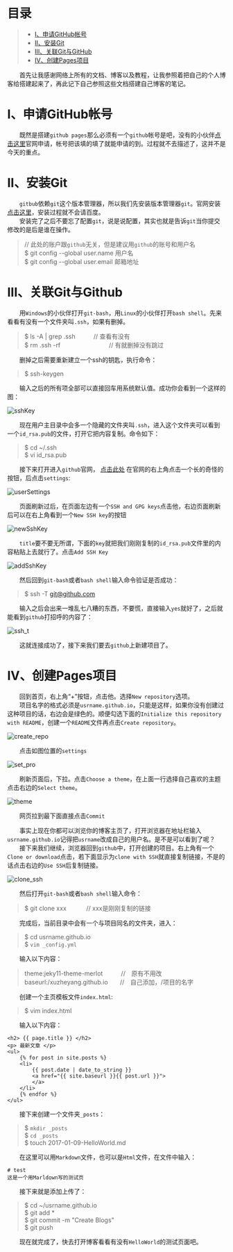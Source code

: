 # 目录  

> * [I、申请GitHub帐号](#one)
> * [II、安装Git](#two)
> * [III、关联Git与GitHub](#three)
> * [IV、创建Pages项目](#four)

　　首先让我感谢网络上所有的文档、博客以及教程，让我参照着把自己的个人博客给搭建起来了，再此记下自己参照这些文档搭建自己博客的笔记。　　

<a name="one"></a>

# I、申请GitHub帐号  

　　既然是搭建`github pages`那么必须有一个`github`帐号是吧，没有的小伙伴[点击这里](https://github.com "github官网")官网申请，帐号把该填的填了就能申请的到。过程就不去描述了，这并不是今天的重点。  

<a name="two"></a>

# II、安装Git  

　　`gitbub`依赖`git`这个版本管理器，所以我们先安装版本管理器`git`。官网安装[点击这里](https://www.git-scm.com/downloads "git官网")，安装过程就不会请百度。  
　　安装完了之后不要忘了配置`git`，说是说配置，其实也就是告诉`git`当你提交修改的是后是谁在操作。  

> // 此处的账户跟`github`无关，但是建议用`github`的账号和用户名  
> $ git config --global user.name 用户名  
> $ git config --global user.email 邮箱地址  


<a name="three"></a>

# III、关联Git与Github  

　　用`Windows`的小伙伴打开`git-bash`，用`Linux`的小伙伴打开`bash shell`。先来看看有没有一个文件夹叫`.ssh`，如果有删掉。  

> $ ls -A | grep .ssh　　　// 查看有没有  
> $ rm .ssh -rf　　　　　　　　// 有就删掉没有跳过  

　　删掉之后需要重新建立一个ssh的钥匙，执行命令：  

> $ ssh-keygen  

　　输入之后的所有项全部可以直接回车用系统默认值。成功你会看到一个这样的图：  

![sshKey](https://github.com/xuzheyang/xuzheyang.github.io/raw/master/_pic/2017-01-09/ssh_keygen.PNG)  

　　现在用户主目录中会多一个隐藏的文件夹叫`.ssh`，进入这个文件夹可以看到一个`id_rsa.pub`的文件，打开它把内容复制。命令如下：  

> $ cd ~/.ssh  
> $ vi id_rsa.pub  

　　接下来打开进入`github`官网，
[点击此处](https://www.github.com "github官网")
在官网的右上角点击一个长的奇怪的按钮，后点击`settings`:  

![userSettings](https://github.com/xuzheyang/xuzheyang.github.io/raw/master/_pic/2017-01-09/usr_settings.PNG)

　　页面刷新过后，在页面左边有一个`SSH and GPG keys`点击他，右边页面刷新后可以在右上角看到一个`New SSH key`的按钮  

![newSshKey](https://github.com/xuzheyang/xuzheyang.github.io/raw/master/_pic/2017-01-09/new_ssh_key.PNG)  

　　`title`要不要无所谓，下面的`key`就把我们刚刚复制的`id_rsa.pub`文件里的内容粘贴上去就行了。点击`Add SSH Key`    

![addSshKey](https://github.com/xuzheyang/xuzheyang.github.io/raw/master/_pic/2017-01-09/add_ssh_key.PNG)

　　然后回到`git-bash`或者`bash shell`输入命令验证是否成功：  

> $ ssh -T git@github.com  

　　输入之后会出来一堆乱七八糟的东西，不要慌，直接输入`yes`就好了，之后就能看到`github`打招呼的内容了：  

![ssh_t](https://github.com/xuzheyang/xuzheyang.github.io/raw/master/_pic/2017-01-09/ssh_t.PNG)  

　　这就连接成功了，接下来我们要去`github`上新建项目了。  


<a name="four"></a>

# IV、创建Pages项目  

　　回到首页，右上角“+”按钮，点击他。选择`New repository`选项。  
　　项目名字的格式必须是`usrname.github.io`，只能是这样，如果你没有创建过这种项目的话，右边会是绿色的。顺便勾选下面的`Initialize this repository with README`，创建一个`README`文件再点击`Create repository`。  

![create_repo](https://github.com/xuzheyang/xuzheyang.github.io/raw/master/_pic/2017-01-09/create_repo.PNG)  

　　点击如图位置的`settings`  

![set_pro](https://github.com/xuzheyang/xuzheyang.github.io/raw/master/_pic/2017-01-09/set_pro.PNG)

　　刷新页面后，下拉。点击`Choose a theme`，在上面一行选择自己喜欢的主题点击右边的`Select theme`。

![theme](https://github.com/xuzheyang/xuzheyang.github.io/raw/master/_pic/2017-01-09/choose_theme.PNG)  

　　网页拉到最下面直接点击`Commit`

　　事实上现在你都可以浏览你的博客主页了，打开浏览器在地址栏输入`usrname.github.io`记得把`usrname`改成自己的用户名。是不是可以看到了呢？  
　　接下来我们继续，浏览器回到`github`中，打开创建的项目。右上角有一个`Clone or download`点击，若下面显示为`clone with SSH`就直接复制链接，不是的话点击右边的`Use SSH`后复制链接。  

![clone_ssh](https://github.com/xuzheyang/xuzheyang.github.io/raw/master/_pic/2017-01-09/clone_ssh.PNG)

 　　然后打开`git-bash`或者`bash shell`输入命令：  

> $ git clone xxx　　　 // xxx是刚刚复制的链接  

　　完成后，当前目录中会有一个与项目同名的文件夹，进入：  

> $ cd usrname.github.io  
> $ `vim _config.yml`

　　输入以下内容：  

> theme:jeky11-theme-merlot　　　//　原有不用改  
> baseurl:/xuzheyang.github.io　　//　自己添加，/项目的名字  

　　创建一个主页模板文件`index.html`:

> $ vim index.html

　　输入以下内容：  

~~~
<h2> {{ page.title }} </h2>
<p> 最新文章 </p>
<ul>
	{% for post in site.posts %}
	<li>
		{{ post.date | date_to_string }}
		<a href="{{ site.baseurl }}{{ post.url }}">
		</a>
	</li>
	{% endfor %}
</ul>
~~~

　　接下来创建一个文件夹`_posts`：  

> $ `mkdir _posts`  
> $ `cd _posts`  
> $ touch 2017-01-09-HelloWorld.md  

　　在这里可以用`Markdown`文件，也可以是`Html`文件，在文件中输入：  

~~~  
# test
这是一个用Marldown写的测试页  
~~~  

　　接下来就是添加上传了：  

> $ cd ~/usrname.github.io  
> $ git add *  
> $ git commit -m "Create Blogs"  
> $ git push  

　　现在就完成了，快去打开博客看看有没有`HelloWorld`的测试页面吧。
